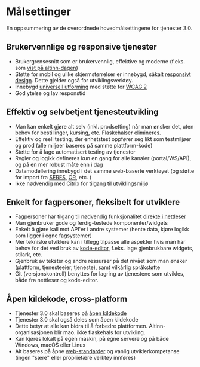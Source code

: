 # Målsettinger

En oppsummering av de overordnede hovedmålsettingene for tjenester 3.0.

## Brukervennlige og responsive tjenester

- Brukergrensesnitt som er brukervennlig, effektive og moderne (f.eks. som [vist på altinn-dagen](http://altinn.github.io/DesignSystem/versjon-altinndagen/patterns/04-sider-90-starte-enk-00-starte-enk-0/04-sider-90-starte-enk-00-starte-enk-0.html))
- Støtte for mobil og ulike skjermstørrelser er innebygd, såkalt [responsivt design](https://no.wikipedia.org/wiki/Responsiv_nettside). Dette gjelder også for utviklingsverktøy.
- Innebygd [universell utforming](http://wcag.difi.no/) med støtte for [WCAG 2](https://www.w3.org/Translations/WCAG20-no/)
- God ytelse og lav responstid

## Effektiv og selvbetjent tjenesteutvikling

- Man kan enkelt gjøre alt selv (inkl. prodsetting) når man ønsker det, uten behov for bestillinger, kursing, etc. Flaskehalser elimineres.
- Effektiv og reell testing, der enhetstest oppfører seg likt som testmiljøer og prod (alle miljøer baseres på samme plattform-kode)
- Støtte for å lage automatisert testing av tjenester
- Regler og logikk defineres kun en gang for alle kanaler (portal/WS/API), og på en mer robust måte enn i dag
- Datamodellering innebygd i det samme web-baserte verktøyet (og støtte for import fra [SERES](https://altinnett.brreg.no/no/SERES/), [OR](https://w2.brreg.no/oppgaveregisteret/spesifikasjon_etatsliste.jsp), etc. )
- Ikke nødvendig med Citrix for tilgang til utviklingsmiljø

## Enkelt for fagpersoner, fleksibelt for utviklere

- Fagpersoner har tilgang til nødvendig funksjonalitet [direkte i nettleser](dev-in-browser.md)
- Man gjenbruker gode og ferdig-testede komponenter/widgets
- Enkelt å gjøre kall mot API'er i andre systemer (hente data, kjøre logikk som ligger i egne fagsystemer)
- Mer tekniske utviklere kan i tillegg tilpasse alle aspekter hvis man har behov for det ved bruk av [kode-editor](dev-in-code.md), f.eks. lage gjenbrukbare widgets, stilark, etc.
- Gjenbruk av tekster og andre ressurser på det nivået som man ønsker (plattform, tjenesteeier, tjeneste), samt vilkårlig språkstøtte
- Git (versjonskontroll) benyttes for lagring av tjenestene som utvikles, både fra nettleser og kode-editor.

## Åpen kildekode, cross-platform

- Tjenester 3.0 skal baseres på [åpen kildekode](https://en.wikipedia.org/wiki/Free_and_open-source_software)
- Tjenester 3.0 skal også deles som åpen kildekode
- Dette betyr at alle kan bidra til å forbedre plattformen. Altinn-organisasjonen blir mao. ikke flaskehals for utvikling.
- Kan kjøres lokalt på egen maskin, på egne servere og på både Windows, macOS eller Linux
- Alt baseres på åpne [web-standarder](https://en.wikipedia.org/wiki/Web_standards) og vanlig utviklerkompetanse (ingen "sære" eller proprietære verktøy innføres)
